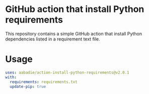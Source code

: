 GitHub action that install Python requirements
==============================================

This repository contains a simple GitHub action that install Python dependencies
listed in a requirement text file.

Usage
=====

```yaml
uses: aabadie/action-install-python-requirements@v2.0.1
with:
  requirements: requirements.txt
  update-pip: true
```
